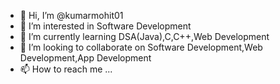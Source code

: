 - 👋 Hi, I’m @kumarmohit01
- 👀 I’m interested in Software Development
- 🌱 I’m currently learning DSA(Java),C,C++,Web Development
- 💞️ I’m looking to collaborate on Software Development,Web Development,App Development
- 📫 How to reach me ...

<!---
kumarmohit01/kumarmohit01 is a ✨ special ✨ repository because its `README.md` (this file) appears on your GitHub profile.
You can click the Preview link to take a look at your changes.
--->
